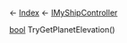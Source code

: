 ← [Index](Api-Index) ← [IMyShipController](Sandbox.ModAPI.Ingame.IMyShipController)

[bool](System.Boolean) TryGetPlanetElevation()